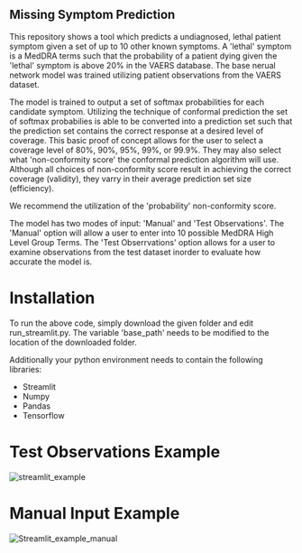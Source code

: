 
## Missing Symptom Prediction

This repository shows a tool which predicts a undiagnosed, lethal patient symptom given a set of up to 10 other known symptoms. 
A 'lethal' symptom is a MedDRA terms such that the probability of a patient dying given the 'lethal' symptom is above 20% in the VAERS database.
The base nerual network model was trained utilizing patient observations from the VAERS dataset.

The model is trained to output a set of softmax probabilities for each candidate symptom. Utilizing the technique of conformal prediction the set of softmax probabilies
is able to be converted into a prediction set such that the prediction set contains the correct response at a desired level of coverage. This basic proof of concept
allows for the user to select a coverage level of 80%, 90%, 95%, 99%, or 99.9%. They may also select what 'non-conformity score' the conformal prediction algorithm will use.
Although all choices of non-conformity score result in achieving the correct coverage (validity), they varry in their average prediction set size (efficiency).

We recommend the utilization of the 'probability' non-conformity score.

The model has two modes of input: 'Manual' and 'Test Observations'. The 'Manual' option will allow a user to enter into 10 possible MedDRA High Level Group Terms.
The 'Test Obserrvations' option allows for a user to examine observations from the test dataset inorder to evaluate how accurate the model is.

# Installation
To run the above code, simply download the given folder and edit run_streamlit.py. The variable 'base_path' needs to be modified to the location of the downloaded folder.

Additionally your python environment needs to contain the following libraries:
  - Streamlit
  - Numpy
  - Pandas
  - Tensorflow

# Test Observations Example
![streamlit_example](https://github.com/user-attachments/assets/4ba13244-6bf9-43f7-b01b-82378577f908)



# Manual Input Example
![Streamlit_example_manual](https://github.com/user-attachments/assets/fe2fb341-c30b-4728-b829-9d45c4180858)
